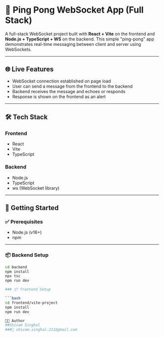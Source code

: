 # 🏓 Ping Pong WebSocket App (Full Stack)

A full-stack WebSocket project built with **React + Vite** on the frontend and **Node.js + TypeScript + WS** on the backend. This simple "ping-pong" app demonstrates real-time messaging between client and server using WebSockets.

---

## 🌐 Live Features

- WebSocket connection established on page load
- User can send a message from the frontend to the backend
- Backend receives the message and echoes or responds
- Response is shown on the frontend as an alert

---

## 🛠️ Tech Stack

### Frontend
- React
- Vite
- TypeScript

### Backend
- Node.js
- TypeScript
- ws (WebSocket library)

---

## 🚀 Getting Started

### ✅ Prerequisites
- Node.js (v16+)
- npm

---

### 📦 Backend Setup

```bash
cd backend
npm install
npx tsc
npm run dev

### 📦 frontend Setup

```bash
cd frontend/vite-project
npm install
npm run dev

👨‍💻 Author
##Shivam Singhal
###📧 shivam.singhal.211@gmail.com
